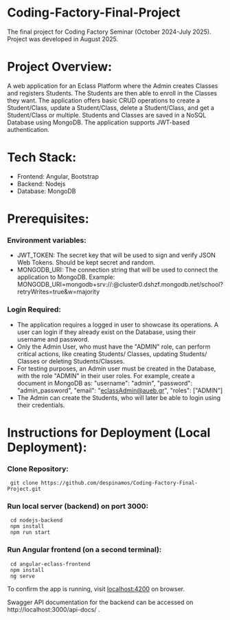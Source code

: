 # Coding-Factory-Final-Project
The final project for Coding Factory Seminar (October 2024-July 2025).
Project was developed in August 2025.

# Project Overview:
  A web application for an Eclass Platform where the Admin creates Classes and registers Students. The Students are then able to enroll in the Classes they want. The application offers basic CRUD operations to create a Student/Class, update a Student/Class, delete a Student/Class, and get a Student/Class or multiple. Students and Classes are saved in a NoSQL Database using MongoDB. The application supports JWT-based authentication.

# Tech Stack:
  - Frontend: Angular, Bootstrap
  - Backend: Nodejs
  - Database: MongoDB

# Prerequisites:
  ### Environment variables:
  - JWT_TOKEN: The secret key that will be used to sign and verify JSON Web Tokens. Should be kept secret and random.
  - MONGODB_URI: The connection string that will be used to connect the application to MongoDB. Example: MONGODB_URI=mongodb+srv://:@cluster0.dshzf.mongodb.net/school?retryWrites=true&w=majority

  ### Login Required:
   - The application requires a logged in user to showcase its operations. A user can login if they already exist on the Database, using their username and password.
   - Only the Admin User, who must have the "ADMIN" role, can perform critical actions, like creating Students/ Classes, updating Students/ Classes or deleting Students/Classes.
   - For testing purposes, an Admin user must be created in the Database, with the role "ADMIN" in their user roles. For example, create a document in MongoDB as: "username": "admin", "password": "admin_password", "email": "eclassAdmin@aueb.gr", "roles": ["ADMIN"]
   - The Admin can create the Students, who will later be able to login using their credentials.

# Instructions for Deployment (Local Deployment):

### Clone Repository:
```
 git clone https://github.com/despinamos/Coding-Factory-Final-Project.git
```

### Run local server (backend) on port 3000:
```
 cd nodejs-backend
 npm install
 npm run start
```

### Run Angular frontend (on a second terminal):
```
 cd angular-eclass-frontend
 npm install
 ng serve
```

To confirm the app is running, visit [localhost:4200](http://localhost:4200) on browser.

Swagger API documentation for the backend can be accessed on http://localhost:3000/api-docs/ .